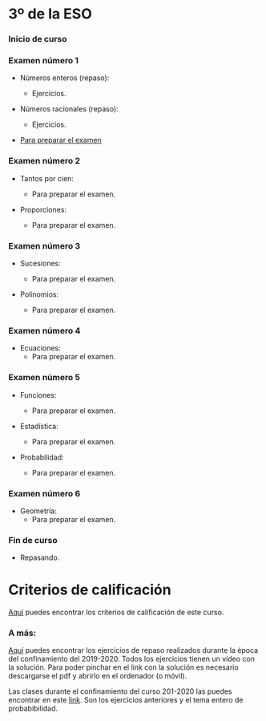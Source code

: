 # 3º de la ESO

### Inicio de curso

### Examen número 1
* Números enteros (repaso):
    + Ejercicios.

* Números racionales (repaso):
    + Ejercicios.

* [Para preparar el examen](e3_examen01_pe.pdf)

### Examen número 2
* Tantos por cien:
  + Para preparar el examen.

* Proporciones:
  + Para preparar el examen.


### Examen número 3
* Sucesiones:
  + Para preparar el examen.

* Polinomios:
  + Para preparar el examen.

### Examen número 4
* Ecuaciones:
  + Para preparar el examen.

### Examen número 5
* Funciones:
  + Para preparar el examen.

* Estadística:
  + Para preparar el examen.

* Probabilidad:
  + Para preparar el examen.


### Examen número 6
* Geometría:
  + Para preparar el examen.


### Fin de curso
* Repasando.


# Criterios de calificación
[Aquí](../criterios/criterios_calificacion.pdf) puedes encontrar los criterios
de calificación de este curso. 

### A más:

[Aquí](e3_pandemia_ct.pdf) puedes encontrar los ejercicios de repaso
realizados durante la época del confinamiento del 2019-2020. Todos los
ejercicios tienen un vídeo con la solución. Para poder pinchar en el link con
la solución es necesario descargarse el pdf y abrirlo en el ordenador (o
móvil).


Las clases durante el confinamiento del curso 201-2020 las puedes encontrar 
en este [link](../confinamiento/E3A/README.md). Son los ejercicios anteriores
y el tema entero de probabibilidad.

